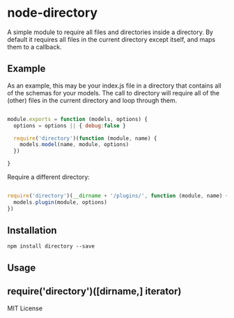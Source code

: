 node-directory
=========
A simple module to require all files and directories inside a directory.  By 
default it requires all files in the current directory except itself, and maps 
them to a callback.

Example
-------

As an example, this may be your index.js file in a directory that contains all 
of the schemas for your models. The call to directory will require all of the 
(other) files in the current directory and loop through them.

```javascript

module.exports = function (models, options) {
  options = options || { debug:false }

  require('directory')(function (module, name) {
    models.model(name, module, options)
  })

}

````

Require a different directory:

```javascript

require('directory')(__dirname + '/plugins/', function (module, name) {
  models.plugin(module, options)
})

````

Installation
------------

    npm install directory --save

Usage
-----

require('directory')([dirname,] iterator)
-----------------------------------------

MIT License

